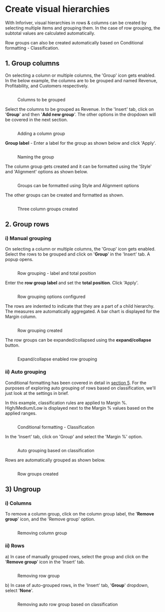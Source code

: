 # Create visual hierarchies

With Inforiver, visual hierarchies in rows & columns can be created by selecting multiple items and grouping them. In the case of row grouping, the subtotal values are calculated automatically.

Row groups can also be created automatically based on Conditional formatting - Classification.&#x20;

## 1. Group columns

On selecting a column or multiple columns, the 'Group' icon gets enabled. In the below example, the columns are to be grouped and named Revenue, Profitability, and Customers respectively.

<figure><img src="../../.gitbook/assets/3.7.1 Column groups.png" alt=""><figcaption><p>Columns to be grouped</p></figcaption></figure>

Select the columns to be grouped as Revenue. In the 'Insert' tab, click on '**Group**' and then '**Add new group**'. The other options in the dropdown will be covered in the next section.

<figure><img src="../../.gitbook/assets/3.7.2 Column groups.png" alt=""><figcaption><p>Adding a column group</p></figcaption></figure>

**Group label** - Enter a label for the group as shown below and click 'Apply'.

<figure><img src="../../.gitbook/assets/3.7.3 Column groups.png" alt=""><figcaption><p>Naming the group</p></figcaption></figure>

The column group gets created and it can be formatted using the 'Style' and 'Alignment' options as shown below.

<figure><img src="../../.gitbook/assets/3.7.4 Column groups.png" alt=""><figcaption><p>Groups can be formatted using Style and Alignment options</p></figcaption></figure>

The other groups can be created and formatted as shown.

<figure><img src="../../.gitbook/assets/3.7.5 Column groups.png" alt=""><figcaption><p>Three column groups created</p></figcaption></figure>

## 2. Group rows

### i) Manual grouping

On selecting a column or multiple columns, the 'Group' icon gets enabled. Select the rows to be grouped and click on '**Group**' in the 'Insert' tab. A popup opens.

<figure><img src="../../.gitbook/assets/3.7.7 Row groups.png" alt=""><figcaption><p>Row grouping - label and total position</p></figcaption></figure>

Enter the **row group label** and set the **total position**. Click 'Apply'.

<figure><img src="../../.gitbook/assets/3.7.8 Row groups.png" alt=""><figcaption><p>Row grouping options configured</p></figcaption></figure>

The rows are indented to indicate that they are a part of a child hierarchy. The measures are automatically aggregated. A bar chart is displayed for the Margin column.

<figure><img src="../../.gitbook/assets/3.7.9 Row groups (1).png" alt=""><figcaption><p>Row grouping created</p></figcaption></figure>

The row groups can be expanded/collapsed using the **expand/collapse** button.

<figure><img src="../../.gitbook/assets/3.7.10 Row groups.png" alt=""><figcaption><p>Expand/collapse enabled row grouping</p></figcaption></figure>

### ii) Auto grouping

Conditional formatting has been covered in detail in [section 5](../5.-conditional-formatting/). For the purposes of exploring auto grouping of rows based on classification, we'll just look at the settings in brief.

In this example, classification rules are applied to Margin %. High/Medium/Low is displayed next to the Margin % values based on the applied ranges.

<figure><img src="../../.gitbook/assets/3.7.11 Auto Row groups.png" alt=""><figcaption><p>Conditional formatting - Classification</p></figcaption></figure>

In the 'Insert' tab, click on 'Group' and select the 'Margin %' option.

<figure><img src="../../.gitbook/assets/3.7.12 Auto Row groups.png" alt=""><figcaption><p>Auto grouping based on classification</p></figcaption></figure>

Rows are automatically grouped as shown below.

<figure><img src="../../.gitbook/assets/3.7.13 Auto Row groups.png" alt=""><figcaption><p>Row groups created</p></figcaption></figure>

## 3) Ungroup&#x20;

### i) Columns

To remove a column group, click on the column group label, the '**Remove group**' icon, and the 'Remove group' option.

<figure><img src="../../.gitbook/assets/3.7.16 Remove column groups.png" alt=""><figcaption><p>Removing column group</p></figcaption></figure>

### ii) Rows&#x20;

a) In case of manually grouped rows, select the group and click on the '**Remove group**' icon in the 'Insert' tab.&#x20;

<figure><img src="../../.gitbook/assets/3.7.14 Remove Row groups.png" alt=""><figcaption><p>Removing row group</p></figcaption></figure>

b) In case of auto-grouped rows, in the 'Insert' tab, '**Group**' dropdown, select '**None**'.

<figure><img src="../../.gitbook/assets/3.7.15 Remove auto row groups.png" alt=""><figcaption><p>Removing auto row group based on classification</p></figcaption></figure>

